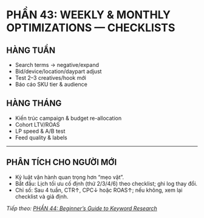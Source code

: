 # PHẦN 43: WEEKLY & MONTHLY OPTIMIZATIONS — CHECKLISTS

## HÀNG TUẦN
- Search terms → negative/expand  
- Bid/device/location/daypart adjust  
- Test 2–3 creatives/hook mới  
- Báo cáo SKU tier & audience

## HÀNG THÁNG
- Kiến trúc campaign & budget re-allocation  
- Cohort LTV/ROAS  
- LP speed & A/B test  
- Feed quality & labels

---

## PHÂN TÍCH CHO NGƯỜI MỚI
- Kỷ luật vận hành quan trọng hơn “mẹo vặt”.
- Bắt đầu: Lịch tối ưu cố định (thứ 2/3/4/6) theo checklist; ghi log thay đổi.
- Chỉ số: Sau 4 tuần, CTR↑, CPC↓ hoặc ROAS↑; nếu không, xem lại checklist và giả định.

*Tiếp theo: [PHẦN 44: Beginner’s Guide to Keyword Research](../45_Part_44_Beginner_Keyword_Guide.md)*
